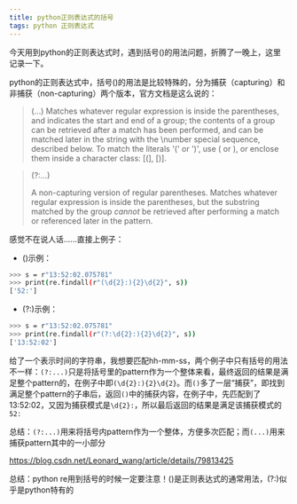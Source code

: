 ```yaml
---
title: python正则表达式的括号
tags: python 正则表达式
---
```

今天用到python的正则表达式时，遇到括号()的用法问题，折腾了一晚上，这里记录一下。

python的正则表达式中，括号()的用法是比较特殊的，分为捕获（capturing）和非捕获（non-capturing）两个版本，官方文档是这么说的：
> (...)
Matches whatever regular expression is inside the parentheses, and indicates the start and end of a group; the contents of a group can be retrieved after a match has been performed, and can be matched later in the string with the \number special sequence, described below. To match the literals '(' or ')', use \( or \), or enclose them inside a character class: [(], [)].

> (?:...)
>
> A non-capturing version of regular parentheses. Matches whatever regular expression is inside the parentheses, but the substring matched by the group *cannot* be retrieved after performing a match or referenced later in the pattern.

感觉不在说人话......直接上例子：
- ()示例：
```bash
>>> s = r"13:52:02.075781"
>>> print(re.findall(r"(\d{2}:){2}\d{2}", s))
['52:']
```
- (?:)示例：
```bash
>>> s = r"13:52:02.075781"
>>> print(re.findall(r"(?:\d{2}:){2}\d{2}", s))
['13:52:02']
```
给了一个表示时间的字符串，我想要匹配hh-mm-ss，两个例子中只有括号的用法不一样：`(?:...)`只是将括号里的pattern作为一个整体来看，最终返回的结果是满足整个pattern的，在例子中即`(\d{2}:){2}\d{2}`。而`()`多了一层“捕获”，即找到满足整个pattern的子串后，返回`()`中的捕获内容，在例子中，先匹配到了13:52:02，又因为捕获模式是`\d{2}:`，所以最后返回的结果是满足该捕获模式的`52:`

总结：`(?:...)`用来将括号内pattern作为一个整体，方便多次匹配；而`(...)`用来捕获pattern其中的一小部分

https://blog.csdn.net/Leonard_wang/article/details/79813425

总结：python re用到括号的时候一定要注意！()是正则表达式的通常用法，(?:)似乎是python特有的
